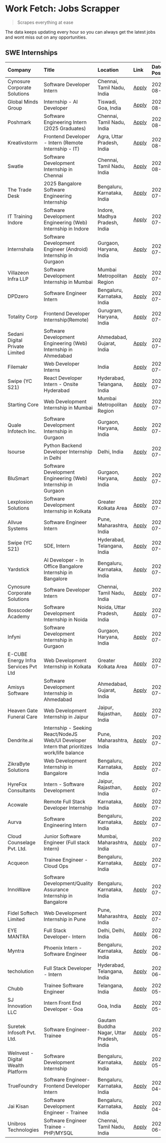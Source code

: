 # Work Fetch: Jobs Scrapper
> Scrapes everything at ease

The data keeps updating every hour so you can always get the latest jobs and wont miss out on any opportunities.

## SWE Internships
<!--START_SECTION:workfetch-->
| Company                              | Title                                                                                        | Location                                  | Link                                                                                                                                                                                                                                                                                                        | Date Posted   |
|:-------------------------------------|:---------------------------------------------------------------------------------------------|:------------------------------------------|:------------------------------------------------------------------------------------------------------------------------------------------------------------------------------------------------------------------------------------------------------------------------------------------------------------|:--------------|
| Cynosure Corporate Solutions         | Software Developer Intern                                                                    | Chennai, Tamil Nadu, India                | [Apply](https://in.linkedin.com/jobs/view/software-developer-intern-at-cynosure-corporate-solutions-3991507758?position=16&pageNum=0&refId=wG3v0iEaJCZ5%2FsD1GMCWVQ%3D%3D&trackingId=kqR6C6gH58vl4wtxChYxcQ%3D%3D&trk=public_jobs_jserp-result_search-card)                                                 | 2024-08-02    |
| Global Minds Group                   | Internship - AI Developer                                                                    | Tiswadi, Goa, India                       | [Apply](https://in.linkedin.com/jobs/view/internship-ai-developer-at-global-minds-group-3991511404?position=53&pageNum=0&refId=wG3v0iEaJCZ5%2FsD1GMCWVQ%3D%3D&trackingId=DoCNmlXqZh%2FxU%2BIpH6opiQ%3D%3D&trk=public_jobs_jserp-result_search-card)                                                         | 2024-08-02    |
| Poshmark                             | Software Engineering Intern (2025 Graduates)                                                 | Chennai, Tamil Nadu, India                | [Apply](https://in.linkedin.com/jobs/view/software-engineering-intern-2025-graduates-at-poshmark-3973115109?position=55&pageNum=0&refId=wG3v0iEaJCZ5%2FsD1GMCWVQ%3D%3D&trackingId=PiZhHvCY6YIYtVnmPJf6Ew%3D%3D&trk=public_jobs_jserp-result_search-card)                                                    | 2024-08-02    |
| Kreativstorm                         | Frontend Developer - Intern (Remote Internship - IT)                                         | Agra, Uttar Pradesh, India                | [Apply](https://in.linkedin.com/jobs/view/frontend-developer-intern-remote-internship-it-at-kreativstorm-3990239094?position=18&pageNum=0&refId=wG3v0iEaJCZ5%2FsD1GMCWVQ%3D%3D&trackingId=LKj5BGrSDmt68KLBhVEqxA%3D%3D&trk=public_jobs_jserp-result_search-card)                                            | 2024-08-01    |
| Swatle                               | Software Development Internship in Chennai                                                   | Chennai, Tamil Nadu, India                | [Apply](https://in.linkedin.com/jobs/view/software-development-internship-in-chennai-at-swatle-3990246717?position=28&pageNum=0&refId=wG3v0iEaJCZ5%2FsD1GMCWVQ%3D%3D&trackingId=h0bwLjxBHNiO4mq1NTTTUQ%3D%3D&trk=public_jobs_jserp-result_search-card)                                                      | 2024-08-01    |
| The Trade Desk                       | 2025 Bangalore Software Engineering Internship                                               | Bengaluru, Karnataka, India               | [Apply](https://in.linkedin.com/jobs/view/2025-bangalore-software-engineering-internship-at-the-trade-desk-3987456531?position=31&pageNum=0&refId=wG3v0iEaJCZ5%2FsD1GMCWVQ%3D%3D&trackingId=xnnJRuHKJ4X%2F%2Bf39JP5t1w%3D%3D&trk=public_jobs_jserp-result_search-card)                                      | 2024-07-30    |
| IT Training Indore                   | Software Development Engineering (Web) Internship in Indore                                  | Indore, Madhya Pradesh, India             | [Apply](https://in.linkedin.com/jobs/view/software-development-engineering-web-internship-in-indore-at-it-training-indore-3987149765?position=9&pageNum=0&refId=wG3v0iEaJCZ5%2FsD1GMCWVQ%3D%3D&trackingId=tdBuw%2BnvrjLL4WJ%2FbDk9Vg%3D%3D&trk=public_jobs_jserp-result_search-card)                        | 2024-07-29    |
| Internshala                          | Software Development Engineer (Android) Internship in Gurgaon                                | Gurgaon, Haryana, India                   | [Apply](https://in.linkedin.com/jobs/view/software-development-engineer-android-internship-in-gurgaon-at-internshala-3987153031?position=42&pageNum=0&refId=wG3v0iEaJCZ5%2FsD1GMCWVQ%3D%3D&trackingId=pg0TBJ9VKQ3V46m9qDsnUg%3D%3D&trk=public_jobs_jserp-result_search-card)                                | 2024-07-29    |
| Villazeon Infra LLP                  | Software Development Internship in Mumbai                                                    | Mumbai Metropolitan Region                | [Apply](https://in.linkedin.com/jobs/view/software-development-internship-in-mumbai-at-villazeon-infra-llp-3985431977?position=43&pageNum=0&refId=wG3v0iEaJCZ5%2FsD1GMCWVQ%3D%3D&trackingId=%2BU8fBEkt2WS5XSiNuzIU5g%3D%3D&trk=public_jobs_jserp-result_search-card)                                        | 2024-07-27    |
| DPDzero                              | Software Engineer Intern                                                                     | Bengaluru, Karnataka, India               | [Apply](https://in.linkedin.com/jobs/view/software-engineer-intern-at-dpdzero-3984918371?position=33&pageNum=0&refId=wG3v0iEaJCZ5%2FsD1GMCWVQ%3D%3D&trackingId=LnLB4xgJDmuODneY4Nf5Kg%3D%3D&trk=public_jobs_jserp-result_search-card)                                                                       | 2024-07-26    |
| Totality Corp                        | Frontend Developer Internship(Remote)                                                        | Gurugram, Haryana, India                  | [Apply](https://in.linkedin.com/jobs/view/frontend-developer-internship-remote-at-totality-corp-3982253688?position=4&pageNum=0&refId=wG3v0iEaJCZ5%2FsD1GMCWVQ%3D%3D&trackingId=4HreR773PZGFgwd9EZ2kZw%3D%3D&trk=public_jobs_jserp-result_search-card)                                                      | 2024-07-25    |
| Sedani Digital Private Limited       | Software Development Engineering (Web) Internship in Ahmedabad                               | Ahmedabad, Gujarat, India                 | [Apply](https://in.linkedin.com/jobs/view/software-development-engineering-web-internship-in-ahmedabad-at-sedani-digital-private-limited-3985017980?position=10&pageNum=0&refId=wG3v0iEaJCZ5%2FsD1GMCWVQ%3D%3D&trackingId=HplMENiZzt5kJFW1pPcJOg%3D%3D&trk=public_jobs_jserp-result_search-card)            | 2024-07-25    |
| Filemakr                             | Web Developer Interns                                                                        | India                                     | [Apply](https://in.linkedin.com/jobs/view/web-developer-interns-at-filemakr-3981227003?position=60&pageNum=0&refId=wG3v0iEaJCZ5%2FsD1GMCWVQ%3D%3D&trackingId=RLdBi8wCdMVte5reNqsLxA%3D%3D&trk=public_jobs_jserp-result_search-card)                                                                         | 2024-07-24    |
| Swipe (YC S21)                       | React Developer Intern - Onsite Hyderabad                                                    | Hyderabad, Telangana, India               | [Apply](https://in.linkedin.com/jobs/view/react-developer-intern-onsite-hyderabad-at-swipe-yc-s21-3981326010?position=11&pageNum=0&refId=wG3v0iEaJCZ5%2FsD1GMCWVQ%3D%3D&trackingId=qr6Cb1DDNNjgok6nvFpeSQ%3D%3D&trk=public_jobs_jserp-result_search-card)                                                   | 2024-07-23    |
| Starting Core                        | Web Development Internship in Mumbai                                                         | Mumbai Metropolitan Region                | [Apply](https://in.linkedin.com/jobs/view/web-development-internship-in-mumbai-at-starting-core-3981367557?position=14&pageNum=0&refId=wG3v0iEaJCZ5%2FsD1GMCWVQ%3D%3D&trackingId=DZeZJE7tZqGj%2FDERKOzwyw%3D%3D&trk=public_jobs_jserp-result_search-card)                                                   | 2024-07-23    |
| Quale Infotech Inc.                  | Software Development Internship in Gurgaon                                                   | Gurgaon, Haryana, India                   | [Apply](https://in.linkedin.com/jobs/view/software-development-internship-in-gurgaon-at-quale-infotech-inc-3981372174?position=19&pageNum=0&refId=wG3v0iEaJCZ5%2FsD1GMCWVQ%3D%3D&trackingId=SRMpJ6lI1mmTSUXQo7zXoQ%3D%3D&trk=public_jobs_jserp-result_search-card)                                          | 2024-07-23    |
| Isourse                              | Python Backend Developer Internship in Delhi                                                 | Delhi, India                              | [Apply](https://in.linkedin.com/jobs/view/python-backend-developer-internship-in-delhi-at-isourse-3981371334?position=21&pageNum=0&refId=wG3v0iEaJCZ5%2FsD1GMCWVQ%3D%3D&trackingId=B85e3dWYXzVr7XRR26qsKQ%3D%3D&trk=public_jobs_jserp-result_search-card)                                                   | 2024-07-23    |
| BluSmart                             | Software Development Engineering (Web) Internship in Gurgaon                                 | Gurgaon, Haryana, India                   | [Apply](https://in.linkedin.com/jobs/view/software-development-engineering-web-internship-in-gurgaon-at-blusmart-3981371374?position=23&pageNum=0&refId=wG3v0iEaJCZ5%2FsD1GMCWVQ%3D%3D&trackingId=yCUPUZUXFpCrr0lp%2B5nocg%3D%3D&trk=public_jobs_jserp-result_search-card)                                  | 2024-07-23    |
| Lexplosion Solutions                 | Software Development Internship in Kolkata                                                   | Greater Kolkata Area                      | [Apply](https://in.linkedin.com/jobs/view/software-development-internship-in-kolkata-at-lexplosion-solutions-3981366528?position=27&pageNum=0&refId=wG3v0iEaJCZ5%2FsD1GMCWVQ%3D%3D&trackingId=xOv6%2Fn8QSeJO5VqOdxIbYA%3D%3D&trk=public_jobs_jserp-result_search-card)                                      | 2024-07-23    |
| Allvue Systems                       | Software Engineer Intern                                                                     | Pune, Maharashtra, India                  | [Apply](https://in.linkedin.com/jobs/view/software-engineer-intern-at-allvue-systems-3980955230?position=59&pageNum=0&refId=wG3v0iEaJCZ5%2FsD1GMCWVQ%3D%3D&trackingId=ttN%2FkTLr3014YBapJc2MNg%3D%3D&trk=public_jobs_jserp-result_search-card)                                                              | 2024-07-23    |
| Swipe (YC S21)                       | SDE, Intern                                                                                  | Hyderabad, Telangana, India               | [Apply](https://in.linkedin.com/jobs/view/sde-intern-at-swipe-yc-s21-3980368092?position=41&pageNum=0&refId=wG3v0iEaJCZ5%2FsD1GMCWVQ%3D%3D&trackingId=PDumgILhgAg7%2BE4Ngz9fDw%3D%3D&trk=public_jobs_jserp-result_search-card)                                                                              | 2024-07-22    |
| Yardstick                            | AI Developer - In Office Bangalore Internship in Bangalore                                   | Bengaluru, Karnataka, India               | [Apply](https://in.linkedin.com/jobs/view/ai-developer-in-office-bangalore-internship-in-bangalore-at-yardstick-3981740317?position=46&pageNum=0&refId=wG3v0iEaJCZ5%2FsD1GMCWVQ%3D%3D&trackingId=lUUeI3tFi6TA4q7ThLIcdg%3D%3D&trk=public_jobs_jserp-result_search-card)                                     | 2024-07-21    |
| Cynosure Corporate Solutions         | Software Developer Intern                                                                    | Chennai, Tamil Nadu, India                | [Apply](https://in.linkedin.com/jobs/view/software-developer-intern-at-cynosure-corporate-solutions-3979445794?position=25&pageNum=0&refId=wG3v0iEaJCZ5%2FsD1GMCWVQ%3D%3D&trackingId=kN3Va%2FoxFwmGvt1Gc35JUA%3D%3D&trk=public_jobs_jserp-result_search-card)                                               | 2024-07-20    |
| Bosscoder Academy                    | Software Development Internship in Noida                                                     | Noida, Uttar Pradesh, India               | [Apply](https://in.linkedin.com/jobs/view/software-development-internship-in-noida-at-bosscoder-academy-3979668791?position=5&pageNum=0&refId=wG3v0iEaJCZ5%2FsD1GMCWVQ%3D%3D&trackingId=uIxsNiWRgRf0k2LRlY%2BDuw%3D%3D&trk=public_jobs_jserp-result_search-card)                                            | 2024-07-18    |
| Infyni                               | Software Development Internship in Gurgaon                                                   | Gurgaon, Haryana, India                   | [Apply](https://in.linkedin.com/jobs/view/software-development-internship-in-gurgaon-at-infyni-3979668846?position=8&pageNum=0&refId=wG3v0iEaJCZ5%2FsD1GMCWVQ%3D%3D&trackingId=U2HdZAKyVhYKztvB2004Ew%3D%3D&trk=public_jobs_jserp-result_search-card)                                                       | 2024-07-18    |
| E-CUBE Energy Infra Services Pvt Ltd | Web Development Internship in Kolkata                                                        | Greater Kolkata Area                      | [Apply](https://in.linkedin.com/jobs/view/web-development-internship-in-kolkata-at-e-cube-energy-infra-services-pvt-ltd-3979668815?position=12&pageNum=0&refId=wG3v0iEaJCZ5%2FsD1GMCWVQ%3D%3D&trackingId=6DalW7DRECCEZqHWae1R0Q%3D%3D&trk=public_jobs_jserp-result_search-card)                             | 2024-07-18    |
| Amisys Software                      | Software Development Internship in Ahmedabad                                                 | Ahmedabad, Gujarat, India                 | [Apply](https://in.linkedin.com/jobs/view/software-development-internship-in-ahmedabad-at-amisys-software-3979670728?position=24&pageNum=0&refId=wG3v0iEaJCZ5%2FsD1GMCWVQ%3D%3D&trackingId=RHkkDfFYKvy5LEwd2KX%2FxQ%3D%3D&trk=public_jobs_jserp-result_search-card)                                         | 2024-07-18    |
| Heaven Gate Funeral Care             | Web Development Internship in Jaipur                                                         | Jaipur, Rajasthan, India                  | [Apply](https://in.linkedin.com/jobs/view/web-development-internship-in-jaipur-at-heaven-gate-funeral-care-3979674387?position=39&pageNum=0&refId=wG3v0iEaJCZ5%2FsD1GMCWVQ%3D%3D&trackingId=dB5M2s62tqAgkAPHtz0btA%3D%3D&trk=public_jobs_jserp-result_search-card)                                          | 2024-07-18    |
| Dendrite.ai                          | Internship - Seeking React/NodeJS Web/UI Developer Intern that prioritizes work/life balance | Pune, Maharashtra, India                  | [Apply](https://in.linkedin.com/jobs/view/internship-seeking-react-nodejs-web-ui-developer-intern-that-prioritizes-work-life-balance-at-dendrite-ai-3979104292?position=48&pageNum=0&refId=wG3v0iEaJCZ5%2FsD1GMCWVQ%3D%3D&trackingId=wHoBLrnJazqAvxBqfi2VAQ%3D%3D&trk=public_jobs_jserp-result_search-card) | 2024-07-18    |
| ZikraByte Solutions                  | Web Development Internship in Bangalore                                                      | Bengaluru, Karnataka, India               | [Apply](https://in.linkedin.com/jobs/view/web-development-internship-in-bangalore-at-zikrabyte-solutions-3978596765?position=38&pageNum=0&refId=wG3v0iEaJCZ5%2FsD1GMCWVQ%3D%3D&trackingId=2wPXoBxhqRa217NPESg98w%3D%3D&trk=public_jobs_jserp-result_search-card)                                            | 2024-07-17    |
| HyreFox Consultants                  | Intern - Software Development                                                                | Jaipur, Rajasthan, India                  | [Apply](https://in.linkedin.com/jobs/view/intern-software-development-at-hyrefox-consultants-3975991352?position=26&pageNum=0&refId=wG3v0iEaJCZ5%2FsD1GMCWVQ%3D%3D&trackingId=odlxuEbz5KtEYzjXaUDLBQ%3D%3D&trk=public_jobs_jserp-result_search-card)                                                        | 2024-07-14    |
| Acowale                              | Remote Full Stack Developer Internship                                                       | Karnataka, India                          | [Apply](https://in.linkedin.com/jobs/view/remote-full-stack-developer-internship-at-acowale-3971889398?position=3&pageNum=0&refId=wG3v0iEaJCZ5%2FsD1GMCWVQ%3D%3D&trackingId=Lfto8eE0b5zKeFNncOu0ng%3D%3D&trk=public_jobs_jserp-result_search-card)                                                          | 2024-07-10    |
| Aurva                                | Software Engineering Intern                                                                  | Bengaluru, Karnataka, India               | [Apply](https://in.linkedin.com/jobs/view/software-engineering-intern-at-aurva-3972234446?position=51&pageNum=0&refId=wG3v0iEaJCZ5%2FsD1GMCWVQ%3D%3D&trackingId=GYj1qQEiHfVxeD3fGJVqhw%3D%3D&trk=public_jobs_jserp-result_search-card)                                                                      | 2024-07-10    |
| Cloud Counselage Pvt. Ltd.           | Junior Software Engineer (Full stack Intern)                                                 | Mumbai, Maharashtra, India                | [Apply](https://in.linkedin.com/jobs/view/junior-software-engineer-full-stack-intern-at-cloud-counselage-pvt-ltd-3967725851?position=20&pageNum=0&refId=wG3v0iEaJCZ5%2FsD1GMCWVQ%3D%3D&trackingId=SKY4fJfXPmVvTRH6Ag2cjw%3D%3D&trk=public_jobs_jserp-result_search-card)                                    | 2024-07-09    |
| Acqueon                              | Trainee Engineer - Cloud Ops                                                                 | Bengaluru, Karnataka, India               | [Apply](https://in.linkedin.com/jobs/view/trainee-engineer-cloud-ops-at-acqueon-3971538216?position=57&pageNum=0&refId=wG3v0iEaJCZ5%2FsD1GMCWVQ%3D%3D&trackingId=vNoBKnSDWjuS8wJ53AbRqQ%3D%3D&trk=public_jobs_jserp-result_search-card)                                                                     | 2024-07-09    |
| InnoWave                             | Software Development/Quality Assurance Internship in Bangalore                               | Bengaluru, Karnataka, India               | [Apply](https://in.linkedin.com/jobs/view/software-development-quality-assurance-internship-in-bangalore-at-innowave-3970349934?position=17&pageNum=0&refId=wG3v0iEaJCZ5%2FsD1GMCWVQ%3D%3D&trackingId=To1gXrQRlHTxYKznUbk%2BDA%3D%3D&trk=public_jobs_jserp-result_search-card)                              | 2024-07-08    |
| Fidel Softech Limited                | Web Development Internship in Pune                                                           | Pune, Maharashtra, India                  | [Apply](https://in.linkedin.com/jobs/view/web-development-internship-in-pune-at-fidel-softech-limited-3965691167?position=30&pageNum=0&refId=wG3v0iEaJCZ5%2FsD1GMCWVQ%3D%3D&trackingId=AjjbwqFqfZgK4K8%2Bkpeo2w%3D%3D&trk=public_jobs_jserp-result_search-card)                                             | 2024-07-02    |
| EYE MANTRA                           | Full Stack Developer- Intern                                                                 | Delhi, Delhi, India                       | [Apply](https://in.linkedin.com/jobs/view/full-stack-developer-intern-at-eye-mantra-3960988037?position=15&pageNum=0&refId=wG3v0iEaJCZ5%2FsD1GMCWVQ%3D%3D&trackingId=SmrwAmZK4y3dTm51bL4DAg%3D%3D&trk=public_jobs_jserp-result_search-card)                                                                 | 2024-06-28    |
| Myntra                               | Phoenix Intern - Software Engineer                                                           | Bengaluru, Karnataka, India               | [Apply](https://in.linkedin.com/jobs/view/phoenix-intern-software-engineer-at-myntra-3947244832?position=36&pageNum=0&refId=wG3v0iEaJCZ5%2FsD1GMCWVQ%3D%3D&trackingId=kHiIHTfzGnpRz3eHpa7VRA%3D%3D&trk=public_jobs_jserp-result_search-card)                                                                | 2024-06-12    |
| techolution                          | Full Stack Developer - Intern                                                                | Hyderabad, Telangana, India               | [Apply](https://in.linkedin.com/jobs/view/full-stack-developer-intern-at-techolution-3947911862?position=49&pageNum=0&refId=wG3v0iEaJCZ5%2FsD1GMCWVQ%3D%3D&trackingId=FhmvULsynAxf%2BnxyRcv4aA%3D%3D&trk=public_jobs_jserp-result_search-card)                                                              | 2024-06-06    |
| Chubb                                | Trainee Software Engineer                                                                    | Telangana, India                          | [Apply](https://in.linkedin.com/jobs/view/trainee-software-engineer-at-chubb-3955950075?position=35&pageNum=0&refId=wG3v0iEaJCZ5%2FsD1GMCWVQ%3D%3D&trackingId=DCGB9tWc4Ds2tg95TQmZkg%3D%3D&trk=public_jobs_jserp-result_search-card)                                                                        | 2024-05-27    |
| SJ Innovation LLC                    | Intern Front End Developer - Goa                                                             | Goa, India                                | [Apply](https://in.linkedin.com/jobs/view/intern-front-end-developer-goa-at-sj-innovation-llc-3931678611?position=22&pageNum=0&refId=wG3v0iEaJCZ5%2FsD1GMCWVQ%3D%3D&trackingId=EwRY5wLFL1RG6u6Ovx9Gfw%3D%3D&trk=public_jobs_jserp-result_search-card)                                                       | 2024-05-24    |
| Suretek Infosoft Pvt. Ltd.           | Software Engineer-Trainee                                                                    | Gautam Buddha Nagar, Uttar Pradesh, India | [Apply](https://in.linkedin.com/jobs/view/software-engineer-trainee-at-suretek-infosoft-pvt-ltd-3916999948?position=34&pageNum=0&refId=wG3v0iEaJCZ5%2FsD1GMCWVQ%3D%3D&trackingId=5wz1ysEtjVM1KZO%2F%2BnYIcw%3D%3D&trk=public_jobs_jserp-result_search-card)                                                 | 2024-05-04    |
| WeInvest - Digital Wealth Platform   | Software Development Internship                                                              | Bengaluru, Karnataka, India               | [Apply](https://in.linkedin.com/jobs/view/software-development-internship-at-weinvest-digital-wealth-platform-3912867225?position=2&pageNum=0&refId=wG3v0iEaJCZ5%2FsD1GMCWVQ%3D%3D&trackingId=GqgA7OtwYKhIJ5DgZfbWbw%3D%3D&trk=public_jobs_jserp-result_search-card)                                        | 2024-05-01    |
| TrueFoundry                          | Software Engineer- Frontend Developer Intern                                                 | Bengaluru, Karnataka, India               | [Apply](https://in.linkedin.com/jobs/view/software-engineer-frontend-developer-intern-at-truefoundry-3887320206?position=29&pageNum=0&refId=wG3v0iEaJCZ5%2FsD1GMCWVQ%3D%3D&trackingId=EbK1EdcngqfwgvYwCVyTtg%3D%3D&trk=public_jobs_jserp-result_search-card)                                                | 2024-04-05    |
| Jai Kisan                            | Software Development Engineer - Trainee                                                      | Bengaluru, Karnataka, India               | [Apply](https://in.linkedin.com/jobs/view/software-development-engineer-trainee-at-jai-kisan-3913911193?position=32&pageNum=0&refId=wG3v0iEaJCZ5%2FsD1GMCWVQ%3D%3D&trackingId=JerT7S7bHM%2Ba3eNXZi3MDg%3D%3D&trk=public_jobs_jserp-result_search-card)                                                      | 2024-04-04    |
| Unibros Technologies                 | Software Engineer Trainee - PHP/MYSQL                                                        | Chennai, Tamil Nadu, India                | [Apply](https://in.linkedin.com/jobs/view/software-engineer-trainee-php-mysql-at-unibros-technologies-3656599241?position=50&pageNum=0&refId=wG3v0iEaJCZ5%2FsD1GMCWVQ%3D%3D&trackingId=47MUgcHyGoc%2BxRiyB5w2Cw%3D%3D&trk=public_jobs_jserp-result_search-card)                                             | 2023-06-12    |
<!--END_SECTION:workfetch-->
